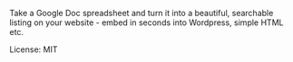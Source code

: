 Take a Google Doc spreadsheet and turn it into a beautiful, searchable listing
on your website - embed in seconds into Wordpress, simple HTML etc.

License: MIT

